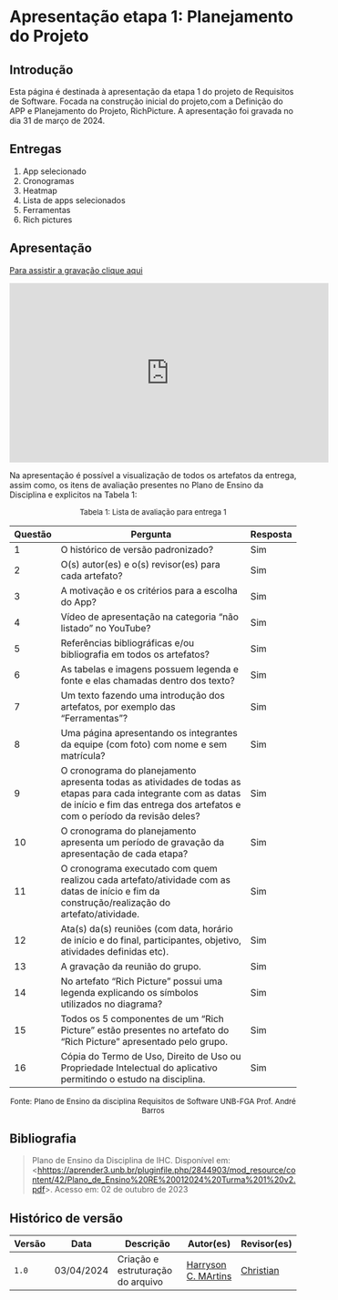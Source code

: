 # Apresentação etapa 1: Planejamento do Projeto

## Introdução

Esta página é destinada à apresentação da etapa 1 do projeto de Requisitos de Software. Focada na construção inicial do projeto,com a Definição do APP e Planejamento do Projeto, RichPicture. A apresentação foi gravada no dia 31 de março de 2024.

## Entregas

1. App selecionado
2. Cronogramas
3. Heatmap
4. Lista de apps selecionados
5. Ferramentas
6. Rich pictures

## Apresentação

[Para assistir a gravação clique aqui](https://youtu.be/ZBQkWCX2v4A)

<center>

<iframe width="560" height="315" src="https://www.youtube.com/embed/ZBQkWCX2v4A?si=gFCOR9ZEDTEEttjn" title="YouTube video player" frameborder="0" allow="accelerometer; autoplay; clipboard-write; encrypted-media; gyroscope; picture-in-picture; web-share" referrerpolicy="strict-origin-when-cross-origin" allowfullscreen></iframe>

</center>

Na apresentação é possível a visualização de todos os artefatos da entrega, assim como, os itens de avaliação presentes no Plano de Ensino da Disciplina e explicitos na Tabela 1:

<center>

<font size="2"><p style="text-align: center">Tabela 1: Lista de avaliação para entrega 1</p></font>

| Questão | Pergunta | Resposta |
|---------|----------|----------|
| 1       | O histórico de versão padronizado? | Sim |
| 2       | O(s) autor(es) e o(s) revisor(es) para cada artefato? | Sim |
| 3       | A motivação e os critérios para a escolha do App? | Sim |
| 4       | Vídeo de apresentação na categoria “não listado” no YouTube? | Sim |
| 5       | Referências bibliográficas e/ou bibliografia em todos os artefatos? | Sim |
| 6       | As tabelas e imagens possuem legenda e fonte e elas chamadas dentro dos texto? | Sim |
| 7       | Um texto fazendo uma introdução dos artefatos, por exemplo das “Ferramentas”? | Sim |
| 8       | Uma página apresentando os integrantes da equipe (com foto) com nome e sem matrícula? | Sim |
| 9       | O cronograma do planejamento apresenta todas as atividades de todas as etapas para cada integrante com as datas de início e fim das entrega dos artefatos e com o período da revisão deles? | Sim |
| 10      | O cronograma do planejamento apresenta um período de gravação da apresentação de cada etapa? | Sim |
| 11      | O cronograma executado com quem realizou cada artefato/atividade com as datas de início e fim da construção/realização do artefato/atividade. | Sim |
| 12      | Ata(s) da(s) reuniões (com data, horário de início e do final, participantes, objetivo, atividades definidas etc). | Sim |
| 13      | A gravação da reunião do grupo. | Sim |
| 14      | No artefato “Rich Picture” possui uma legenda explicando os símbolos utilizados no diagrama? | Sim |
| 15      | Todos os 5 componentes de um “Rich Picture” estão presentes no artefato do “Rich Picture” apresentado pelo grupo. | Sim |
| 16      | Cópia do Termo de Uso, Direito de Uso ou Propriedade Intelectual do aplicativo permitindo o estudo na disciplina. | Sim |

<font size="2"><p style="text-align: center">Fonte: Plano de Ensino da disciplina Requisitos de Software UNB-FGA Prof. André Barros</p></font>

</center>

## Bibliografia

> Plano de Ensino da Disciplina de IHC. Disponível em: <<hhttps://aprender3.unb.br/pluginfile.php/2844903/mod_resource/content/42/Plano_de_Ensino%20RE%20012024%20Turma%201%20v2.pdf>>. Acesso em: 02 de outubro de 2023

## Histórico de versão

| Versão |    Data    | Descrição                         | Autor(es)                                      | Revisor(es)                                    |
| ------ | :--------: | --------------------------------- | ---------------------------------------------- | ---------------------------------------------- |
| `1.0`    | 03/04/2024 | Criação e estruturação do arquivo |[Harryson C. MArtins](https://github.com/harry-cmartin) | [Christian](https://github.com/crstyhs)|
